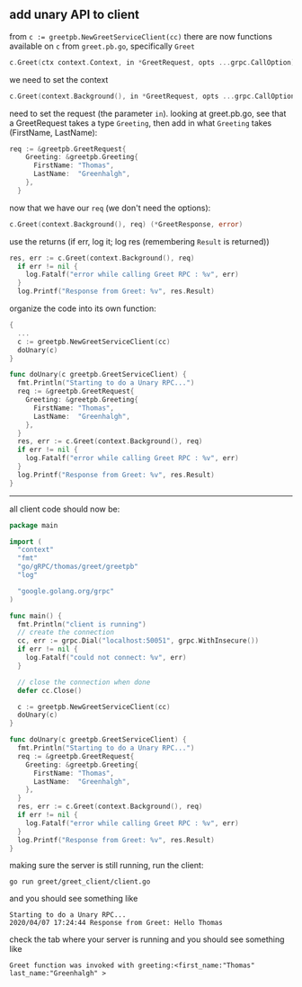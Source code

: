## add unary API to client

from `c := greetpb.NewGreetServiceClient(cc)` there are now functions available on `c` from `greet.pb.go`, specifically `Greet`

```go
c.Greet(ctx context.Context, in *GreetRequest, opts ...grpc.CallOption) (*GreetResponse, error)
```

we need to set the context

```go
c.Greet(context.Background(), in *GreetRequest, opts ...grpc.CallOption) (*GreetResponse, error)
```

need to set the request (the parameter `in`). looking at greet.pb.go, see that a GreetRequest takes a type `Greeting`, then add in what `Greeting` takes (FirstName, LastName):

```go
req := &greetpb.GreetRequest{
    Greeting: &greetpb.Greeting{
      FirstName: "Thomas",
      LastName:  "Greenhalgh",
    },
  }
```

now that we have our `req` (we don't need the options):

```go
c.Greet(context.Background(), req) (*GreetResponse, error)
```

use the returns (if err, log it; log res (remembering `Result` is returned))

```go
res, err := c.Greet(context.Background(), req)
  if err != nil {
    log.Fatalf("error while calling Greet RPC : %v", err)
  }
  log.Printf("Response from Greet: %v", res.Result)
```

organize the code into its own function:

```go
{
  ...
  c := greetpb.NewGreetServiceClient(cc)
  doUnary(c)
}

func doUnary(c greetpb.GreetServiceClient) {
  fmt.Println("Starting to do a Unary RPC...")
  req := &greetpb.GreetRequest{
    Greeting: &greetpb.Greeting{
      FirstName: "Thomas",
      LastName:  "Greenhalgh",
    },
  }
  res, err := c.Greet(context.Background(), req)
  if err != nil {
    log.Fatalf("error while calling Greet RPC : %v", err)
  }
  log.Printf("Response from Greet: %v", res.Result)
}
```

---
all client code should now be:

```go
package main

import (
  "context"
  "fmt"
  "go/gRPC/thomas/greet/greetpb"
  "log"

  "google.golang.org/grpc"
)

func main() {
  fmt.Println("client is running")
  // create the connection
  cc, err := grpc.Dial("localhost:50051", grpc.WithInsecure())
  if err != nil {
    log.Fatalf("could not connect: %v", err)
  }

  // close the connection when done
  defer cc.Close()

  c := greetpb.NewGreetServiceClient(cc)
  doUnary(c)
}

func doUnary(c greetpb.GreetServiceClient) {
  fmt.Println("Starting to do a Unary RPC...")
  req := &greetpb.GreetRequest{
    Greeting: &greetpb.Greeting{
      FirstName: "Thomas",
      LastName:  "Greenhalgh",
    },
  }
  res, err := c.Greet(context.Background(), req)
  if err != nil {
    log.Fatalf("error while calling Greet RPC : %v", err)
  }
  log.Printf("Response from Greet: %v", res.Result)
}
```

making sure the server is still running, run the client:

`go run greet/greet_client/client.go`

and you should see something like

```text
Starting to do a Unary RPC...
2020/04/07 17:24:44 Response from Greet: Hello Thomas
```

check the tab where your server is running and you should see something like

```text
Greet function was invoked with greeting:<first_name:"Thomas" last_name:"Greenhalgh" >
```
